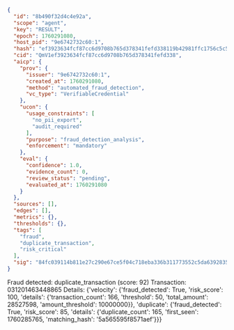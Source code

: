 ```json
{
  "id": "8b490f32d4c4e92a",
  "scope": "agent",
  "key": "RESULT",
  "epoch": 1760291080,
  "host_pid": "9e6742732c60:1",
  "hash": "ef3923634fcf87cc6d9708b765d378341fefd338119b42981ffc1756c5c5778f",
  "cid": "QmV1ef3923634fcf87cc6d9708b765d378341fefd338",
  "aicp": {
    "prov": {
      "issuer": "9e6742732c60:1",
      "created_at": 1760291080,
      "method": "automated_fraud_detection",
      "vc_type": "VerifiableCredential"
    },
    "ucon": {
      "usage_constraints": [
        "no_pii_export",
        "audit_required"
      ],
      "purpose": "fraud_detection_analysis",
      "enforcement": "mandatory"
    },
    "eval": {
      "confidence": 1.0,
      "evidence_count": 0,
      "review_status": "pending",
      "evaluated_at": 1760291080
    }
  },
  "sources": [],
  "edges": [],
  "metrics": {},
  "thresholds": {},
  "tags": [
    "fraud",
    "duplicate_transaction",
    "risk_critical"
  ],
  "sig": "84fc039114b811e27c290e67ce5f04c718eba336b311773552c5da6392835af2"
}
```

Fraud detected: duplicate_transaction (score: 92)
Transaction: 031201463448865
Details: {'velocity': {'fraud_detected': True, 'risk_score': 100, 'details': {'transaction_count': 166, 'threshold': 50, 'total_amount': 28527598, 'amount_threshold': 10000000}}, 'duplicate': {'fraud_detected': True, 'risk_score': 85, 'details': {'duplicate_count': 165, 'first_seen': 1760285765, 'matching_hash': '5a565595f8571aef'}}}